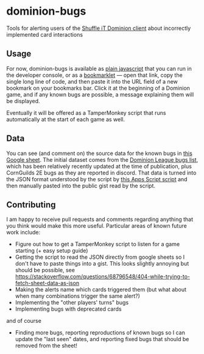 # dominion-bugs
Tools for alerting users of the [Shuffle iT Dominion client](https://dominion.games) about incorrectly implemented card interactions

## Usage

For now, dominion-bugs is available as [plain javascript](https://github.com/jseakle/dominion-bugs/blob/main/bugs.js) that you can run in the developer console, or as a [bookmarklet](https://github.com/jseakle/dominion-bugs/blob/main/bookmarklet) — open that link, copy the single long line of code, and then paste it into the URL field of a new bookmark on your bookmarks bar. Click it at the beginning of a Dominion game, and if any known bugs are possible, a message explaining them will be displayed.

Eventually it will be offered as a TamperMonkey script that runs automatically at the start of each game as well.

## Data

You can see (and comment on) the source data for the known bugs in [this Google sheet](https://docs.google.com/spreadsheets/d/1R-W1s4BW7p2j3kg9r3UC_O5TfQarj-WsFVhKBPyWTIQ/edit?usp=sharing). The initial dataset comes from the [Dominion League bugs list](https://dominionleague.org/resources#dominion-online-bugs), which has been relatively recently updated at the time of publication, plus CornGuilds 2E bugs as they are reported in discord. That data is turned into the JSON format understood by the script by [this Apps Script script](https://script.google.com/u/0/home/projects/1xEBjAQu_K-tpTYdn0P888SVd9TSbRcDjHZ_TG9vm0fSzZLpVPgMDEEYW/edit) and then manually pasted into the public gist read by the script.

## Contributing

I am happy to receive pull requests and comments regarding anything that you think would make this more useful. Particular areas of known future work include:

* Figure out how to get a TamperMonkey script to listen for a game starting (+ easy setup guide)
* Getting the script to read the JSON directly from google sheets so I don't have to paste things into a gist. This looks slightly annoying but should be possible, see https://stackoverflow.com/questions/68796548/404-while-trying-to-fetch-sheet-data-as-json
* Making the alerts name which cards triggered them (but what about when many combinations trigger the same alert?)
* Implementing the "other players' turns" bugs
* Implementing bugs with deprecated cards

and of course

* Finding more bugs, reporting reproductions of known bugs so I can update the "last seen" dates, and reporting fixed bugs that should be removed from the sheet!
